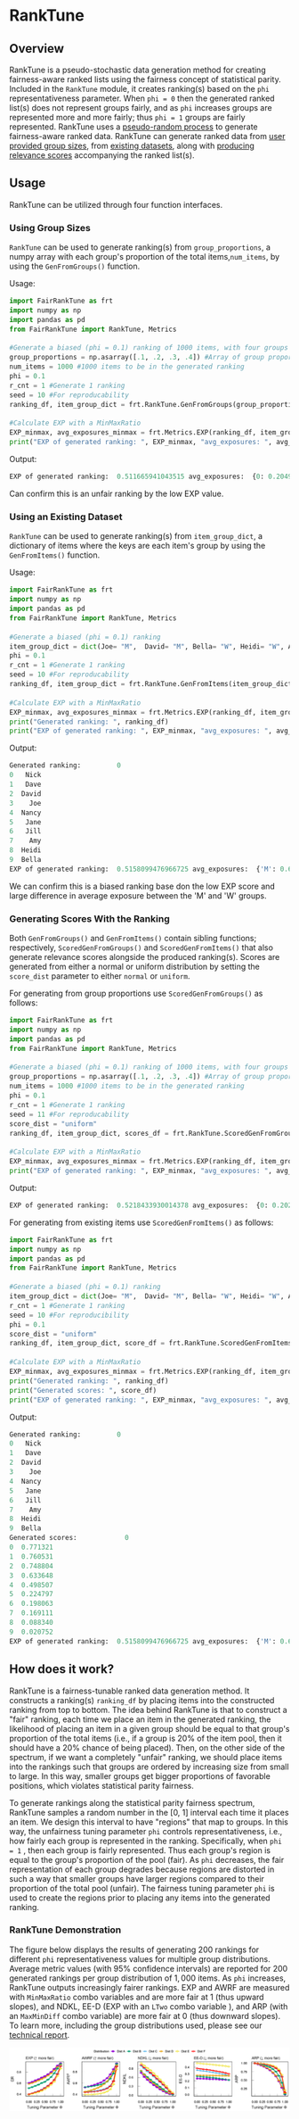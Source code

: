# RankTune

## Overview
RankTune is a pseudo-stochastic data generation method for creating fairness-aware ranked lists using the fairness concept of statistical parity. Included in the ```RankTune``` module, it creates ranking(s) based on the ```phi``` representativeness parameter. When ```phi = 0``` then the generated ranked list(s) does not represent groups fairly, and as ```phi``` increases groups are represented more and more fairly; thus ```phi = 1``` groups are fairly represented. RankTune uses a [pseudo-random process](#how-does-it-work) to generate fairness-aware ranked data. RankTune can generate ranked data from [user provided group sizes](#using-group-sizes), from [existing datasets](#using-an-existing-dataset), along with [producing relevance scores](#generating-scores-with-the-ranking) accompanying the ranked list(s). 



## Usage
RankTune can be utilized through four function interfaces.
### Using Group Sizes
```RankTune``` can be used to generate ranking(s) from ```group_proportions```, a numpy array with each group's proportion of the total items,```num_items```, by using the ```GenFromGroups()``` function.

Usage:
```python title="GenFromGroups() function" hl_lines="12"
import FairRankTune as frt
import numpy as np
import pandas as pd
from FairRankTune import RankTune, Metrics

#Generate a biased (phi = 0.1) ranking of 1000 items, with four groups of 100, 200, 300, and 400 items each.
group_proportions = np.asarray([.1, .2, .3, .4]) #Array of group proportions
num_items = 1000 #1000 items to be in the generated ranking
phi = 0.1
r_cnt = 1 #Generate 1 ranking
seed = 10 #For reproducability
ranking_df, item_group_dict = frt.RankTune.GenFromGroups(group_proportions, num_items, phi, r_cnt, seed)

#Calculate EXP with a MinMaxRatio
EXP_minmax, avg_exposures_minmax = frt.Metrics.EXP(ranking_df, item_group_dict, 'MinMaxRatio')
print("EXP of generated ranking: ", EXP_minmax, "avg_exposures: ", avg_exposures_minmax)
```

Output:
```python
EXP of generated ranking:  0.511665941043515 avg_exposures:  {0: 0.20498798214669187, 1: 0.13126425437156242, 2: 0.11461912123646827, 3: 0.10488536878769836}
```
Can confirm this is an unfair ranking by the low EXP value.

### Using an Existing Dataset

```RankTune``` can be used to generate ranking(s) from ```item_group_dict```, a dictionary of items where the keys are each item's group by using the ```GenFromItems()``` function.

Usage:
```python title="GenFromItems() function" hl_lines="11"
import FairRankTune as frt
import numpy as np
import pandas as pd
from FairRankTune import RankTune, Metrics

#Generate a biased (phi = 0.1) ranking
item_group_dict = dict(Joe= "M",  David= "M", Bella= "W", Heidi= "W", Amy = "W", Jill= "W", Jane= "W", Dave= "M", Nancy= "W", Nick= "M")
phi = 0.1
r_cnt = 1 #Generate 1 ranking
seed = 10 #For reproducability
ranking_df, item_group_dict = frt.RankTune.GenFromItems(item_group_dict, phi, r_cnt, seed)

#Calculate EXP with a MinMaxRatio
EXP_minmax, avg_exposures_minmax = frt.Metrics.EXP(ranking_df, item_group_dict, 'MinMaxRatio')
print("Generated ranking: ", ranking_df)
print("EXP of generated ranking: ", EXP_minmax, "avg_exposures: ", avg_exposures_minmax)
```

Output:
```python
Generated ranking:         0
0   Nick
1   Dave
2  David
3    Joe
4  Nancy
5   Jane
6   Jill
7    Amy
8  Heidi
9  Bella
EXP of generated ranking:  0.5158099476966725 avg_exposures:  {'M': 0.6404015779112127, 'W': 0.33032550440724917}
```
We can confirm this is a biased ranking base don the low EXP score and large difference in average exposure between the 'M' and 'W' groups.

### Generating Scores With the Ranking

Both ```GenFromGroups()``` and ```GenFromItems()``` contain sibling functions; respectively, ```ScoredGenFromGroups()``` and ```ScoredGenFromItems()``` that also generate relevance scores alongside the produced ranking(s). Scores are generated from either a normal or uniform distribution by setting the ```score_dist``` parameter to either ```normal``` or ```uniform```.


For generating from group proportions use ```ScoredGenFromGroups()``` as follows:

```python title="ScoredGenFromGroups() function" hl_lines="13"
import FairRankTune as frt
import numpy as np
import pandas as pd
from FairRankTune import RankTune, Metrics

#Generate a biased (phi = 0.1) ranking of 1000 items, with four groups of 100, 200, 300, and 400 items each.
group_proportions = np.asarray([.1, .2, .3, .4]) #Array of group proportions
num_items = 1000 #1000 items to be in the generated ranking
phi = 0.1
r_cnt = 1 #Generate 1 ranking
seed = 11 #For reproducability
score_dist = "uniform"
ranking_df, item_group_dict, scores_df = frt.RankTune.ScoredGenFromGroups(group_proportions, num_items, phi, r_cnt, score_dist, seed)

#Calculate EXP with a MinMaxRatio
EXP_minmax, avg_exposures_minmax = frt.Metrics.EXP(ranking_df, item_group_dict, 'MinMaxRatio')
print("EXP of generated ranking: ", EXP_minmax, "avg_exposures: ", avg_exposures_minmax)
```


Output:
```python
EXP of generated ranking:  0.5218433930014378 avg_exposures:  {0: 0.20212221456603452, 1: 0.13273063123258025, 2: 0.11380909457280128, 3: 0.10547614225010409}
```

For generating from existing items use ```ScoredGenFromItems()``` as follows:


```python title="ScoredGenFromGroups() function" hl_lines="12"
import FairRankTune as frt
import numpy as np
import pandas as pd
from FairRankTune import RankTune, Metrics

#Generate a biased (phi = 0.1) ranking
item_group_dict = dict(Joe= "M",  David= "M", Bella= "W", Heidi= "W", Amy = "W", Jill= "W", Jane= "W", Dave= "M", Nancy= "W", Nick= "M")
r_cnt = 1 #Generate 1 ranking
seed = 10 #For reproducibility
phi = 0.1
score_dist = "uniform"
ranking_df, item_group_dict, score_df = frt.RankTune.ScoredGenFromItems(item_group_dict, phi, r_cnt, score_dist,seed)

#Calculate EXP with a MinMaxRatio
EXP_minmax, avg_exposures_minmax = frt.Metrics.EXP(ranking_df, item_group_dict, 'MinMaxRatio')
print("Generated ranking: ", ranking_df)
print("Generated scores: ", score_df)
print("EXP of generated ranking: ", EXP_minmax, "avg_exposures: ", avg_exposures_minmax)
```

Output:
```python
Generated ranking:         0
0   Nick
1   Dave
2  David
3    Joe
4  Nancy
5   Jane
6   Jill
7    Amy
8  Heidi
9  Bella
Generated scores:            0
0  0.771321
1  0.760531
2  0.748804
3  0.633648
4  0.498507
5  0.224797
6  0.198063
7  0.169111
8  0.088340
9  0.020752
EXP of generated ranking:  0.5158099476966725 avg_exposures:  {'M': 0.6404015779112127, 'W': 0.33032550440724917}
```

## How does it work?

RankTune is a fairness-tunable  ranked data generation method. It constructs a ranking(s) ```ranking_df``` by placing items into the constructed ranking from top to bottom. The idea behind RankTune is that to construct a "fair" ranking, each time we place an item in the generated ranking, the likelihood of placing an item in a given group should be equal to that group's proportion of the total items (i.e., if a group is 20% of the item pool, then it should have a 20% chance of being placed). Then, on the other side of the spectrum, if we want a completely "unfair" ranking, we should place items into the rankings such that groups are ordered by increasing size from small to large. In this way, smaller groups  get bigger proportions of favorable positions, which violates statistical parity fairness. 

To generate rankings along the statistical parity fairness spectrum, RankTune samples a random number in the [0, 1] interval each time it places an item. We design this interval to have "regions" that map to groups. In this way, the unfairness tuning parameter ```phi``` controls representativeness, i.e.,  how fairly each group is represented in the ranking. Specifically, when ```phi = 1``` , then  each group is fairly represented. Thus each group's region is equal to the group's proportion of the pool (fair). As ```phi``` decreases, the fair representation of each group degrades because regions are distorted in such a way that smaller groups have larger regions compared to their proportion of the total pool (unfair). The fairness tuning parameter ```phi``` is used to create the regions prior to placing any items into the generated ranking.


### RankTune Demonstration

The figure below displays the results of generating 200 rankings for different ```phi``` representativeness values for multiple group distributions. Average metric values (with $95\%$ confidence intervals) are reported for 200 generated rankings per group distribution of $1,000$ items. As ```phi``` increases, RankTune outputs increasingly fairer rankings. EXP and AWRF are measured with `MinMaxRatio` combo variables and are more fair at $1$ (thus upward slopes), and NDKL, EE-D (EXP with an `LTwo` combo variable ), and ARP (with an `MaxMinDiff` combo variable) are more fair at $0$ (thus downward slopes). To learn more, including the group distributions used, please see our [technical report](https://github.com/KCachel/fairranktune/blob/main/docs/assets/ranktune_report.pdf). 

<div align="center">
  <img src="https://raw.githubusercontent.com/KCachel/fairranktune/main/.github/images/ci_multi_distributions.png">
</div>



